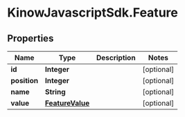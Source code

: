 # KinowJavascriptSdk.Feature

## Properties
Name | Type | Description | Notes
------------ | ------------- | ------------- | -------------
**id** | **Integer** |  | [optional] 
**position** | **Integer** |  | [optional] 
**name** | **String** |  | [optional] 
**value** | [**FeatureValue**](FeatureValue.md) |  | [optional] 


